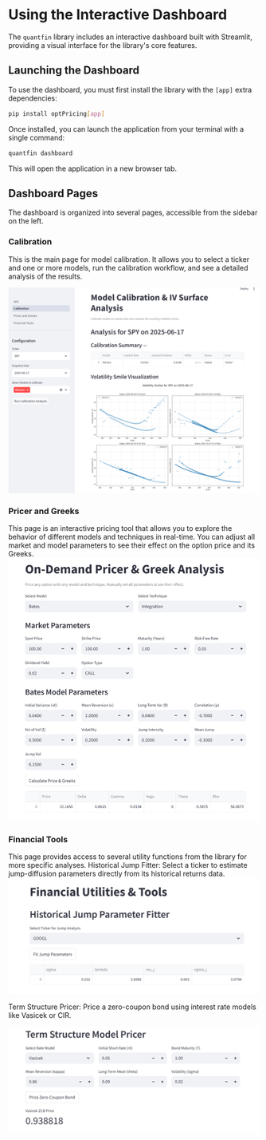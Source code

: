 # Using the Interactive Dashboard

The `quantfin` library includes an interactive dashboard built with Streamlit,
providing a visual interface for the library's core features.

## Launching the Dashboard

To use the dashboard, you must first install the library with the `[app]` extra dependencies:

```bash
pip install optPricing[app]
```

Once installed, you can launch the application from your terminal with a single command:

```bash
quantfin dashboard
```

This will open the application in a new browser tab.

## Dashboard Pages

The dashboard is organized into several pages, accessible from the sidebar on the left.

### Calibration

This is the main page for model calibration. It allows you to select a ticker and one or more models, run the calibration workflow, and see a detailed analysis of the results.

![alt text](../images/calibration.png)

### Pricer and Greeks

This page is an interactive pricing tool that allows you to explore the behavior of different models and techniques in real-time. You can adjust all market and model parameters to see their effect on the option price and its Greeks.
![alt text](../images/bates.png)

### Financial Tools

This page provides access to several utility functions from the library for more specific analyses.
Historical Jump Fitter: Select a ticker to estimate jump-diffusion parameters directly from its historical returns data.
![alt text](../images/fit_jump.png)

Term Structure Pricer: Price a zero-coupon bond using interest rate models like Vasicek or CIR.

![alt text](../images/zcb.png)
